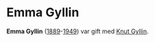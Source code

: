 # Emma Gyllin

**Emma Gyllin** ([1889](1889.md)-[1949](1949.md)) var gift med [Knut Gyllin](Knut%20Gyllin.md).
